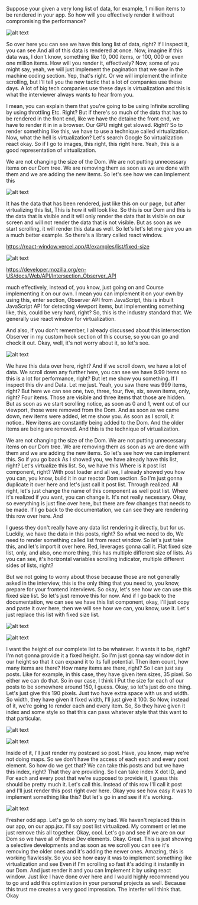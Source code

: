 Suppose your given a very long list of data, for example, 1 million items to be rendered in your app. So how will you effectively render it without compromising the performance? 

![alt text](image-1.png)

So over here you can see we have this long list of data, right? If I inspect it, you can see And all of this data is rendered at once. Now, imagine if this data was, I don't know, something like 10, 000 items, or 100, 000 or even one million items. How will you render it, effectively? Now, some of you might say, yeah, we will just implement the pagination that we saw in the machine coding section. Yep, that's right. Or we will implement the infinite scrolling, but I'll tell you the new tactic that a lot of companies use these days. A lot of big tech companies use these days is virtualization and this is what the interviewer always wants to hear from you.

I mean, you can explain them that you're going to be using Infinite scrolling by using throttling Etc. Right? But if there's so much of the data that has to be rendered in the front end, like we have the detaine the front end, we have to render it in in a browser. Our GPU might get slowed. Right? So to render something like this, we have to use a technique called virtualization. Now, what the hell is virtualization? Let's search Google So virtualization react okay. So if I go to images, this right, this right here. Yeah, this is a good representation of virtualization.

We are not changing the size of the Dom. We are not putting unnecessary items on our Dom tree. We are removing them as soon as we are done with them and we are adding the new items. So let's see how we can Implement this

![alt text](image.png)

It has the data that has been rendered, just like this on our page, but after virtualizing this list, This is how it will look like. So this is our Dom and this is the data that is visible and it will only render the data that is visible on our screen and will not render the data that is not visible. But as soon as we start scrolling, it will render this data as well. So let's let's let me give you an a much better example. So there's a library called react window.

https://react-window.vercel.app/#/examples/list/fixed-size

![alt text](image-2.png)

https://developer.mozilla.org/en-US/docs/Web/API/Intersection_Observer_API

much effectively, instead of, you know, just going on and Course implementing it on our own. I mean you can implement it on your own by using this, enter section, Observer API from JavaScript, this is inbuilt JavaScript API for detecting viewport items, but implementing something like, this, could be very hard, right? So, this is the industry standard that. We generally use react window for virtualization.

And also, if you don't remember, I already discussed about this intersection Observer in my custom hook section of this course, so you can go and check it out. Okay, well, it's not worry about it, so let's see. 

![alt text](image-3.png)

We have this data over here, right? And if we scroll down, we have a lot of data. We scroll down any further here, you can see we have 9.99 items so this is a lot for performance, right? But let me show you something. If I inspect this div and Data. Let me just. Yeah, you saw there was 999 items, right? 
But here we can see one, two, three, four, five, six, seven items, only, right? Four items. Those are visible and three items that those are hidden. But as soon as we start scrolling notice, as soon as 0 and 1, went out of our viewport, those were removed from the Dom. And as soon as we came down, new items were added, let me show you. As soon as I scroll, it notice.. New items are constantly being added to the Dom. And the older items are being are removed. And this is the technique of virtualization. 

We are not changing the size of the Dom. We are not putting unnecessary items on our Dom tree. We are removing them as soon as we are done with them and we are adding the new items. So let's see how we can implement this. So if you go back As I showed you, we have already have this list, right? Let's virtualize this list. So, we have this Where is it post list component, right? With post loader and all we, I already showed you how you can, you know, build it in our reactor Dom section. So I'm just gonna duplicate it over here and let's just call it post list. Through realized. All right, let's just change the name of this component as well post list. Where it's realized if you want, you can change it. It's not really necessary. Okay, so everything is just fine over here, but there are few changes that needs to be made. If I go back to the documentation, we can see they are rendering this row over here. And

I guess they don't really have any data list rendering it directly, but for us. Luckily, we have the data in this posts, right? So what we need to do, We need to render something called list from react window. So let's just take this, and let's import it over here. Red, leverages gonna call it. Flat fixed size list, only, and also, one more thing, this has multiple different size of lists. As you can see, it's horizontal variables scrolling indicator, multiple different sides of lists, right?


But we not going to worry about those because those are not generally asked in the interview, this is the only thing that you need to, you know, prepare for your frontend interviews. So okay, let's see how we can use this fixed size list. So let's just remove this for now. And if I go back to the documentation, we can see we have this list component, okay, I'll just copy and paste it over here, then we will see how we can, you know, use it. Let's just replace this list with fixed size list.

![alt text](image-4.png)

![alt text](image-6.png)


I want the height of our complete list to be whatever. It wants it to be, right? I'm not gonna provide it a fixed height. So I'm just gonna say window dot in our height so that it can expand it to its full potential. Then item count, how many items are there? How many items are there, right? So I can just say posts. Like for example, in this case, they have given item sizes, 35 pixel. So either we can do that. So in our case, I think I Put the size for each of our posts to be somewhere around 150, I guess. Okay, so let's just do one thing. Let's just give this 190 pixels. Just two have extra space with us and width. So width, they have given it fixed width, I'll just give it 100. So Now, instead of it, we're going to render each and every item. So, So they have given it index and some style so that this can pass whatever style that this want to that particular.

![alt text](image-7.png)

![alt text](image-8.png)

Inside of it, I'll just render my postcard so post. Have, you know, map we're not doing maps. So we don't have the access of each each and every post element. So how do we get that? We can take this posts and but we have this index, right? That they are providing. So I can take index X dot ID, and For each and every post that we're supposed to provide it, I guess this should be pretty much it. Let's call this. Instead of this row I'll call it post and I'll just render this post right over here. Okay you see how easy it was to implement something like this? But let's go in and see if it's working. 

![alt text](image-9.png)

Fresher odd app. Let's go to oh sorry my bad. We haven't replaced this in our app, on our app.jsx. I'll say post list virtualized. My comment or let me just remove this all together. Okay, cool. Let's go and see if we are on our Dom so we have all of these Dev elements. Okay. Great. This is just showing a selective developments and as soon as we scroll you can see it's removing the older ones and it's adding the newer ones. Amazing, this is working flawlessly. So you see how easy it was to implement something like virtualization and see Even if I'm scrolling so fast it's adding it instantly in our Dom. And just render it and you can Implement it by using react window. Just like I have done over here and I would highly recommend you to go and add this optimization in your personal projects as well. Because this trust me creates a very good impression. The interfer will think that. Okay